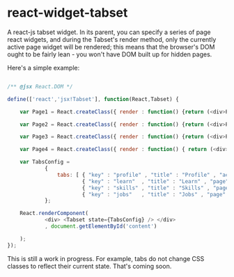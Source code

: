 react-widget-tabset
===================

A react-js tabset widget. In its parent, you can specify a series of page react widgets, and
during the Tabset's render method, only the currently active page widget will be rendered;
this means that the browser's DOM ought to be fairly lean - you won't have DOM built up
for hidden pages.

Here's a simple example:

```javascript

/** @jsx React.DOM */

define(['react','jsx!Tabset'], function(React,Tabset) {

    var Page1 = React.createClass({ render : function() {return (<div>Page 1</div>);} });

    var Page2 = React.createClass({ render : function() {return (<div>Page 2</div>);} });

    var Page3 = React.createClass({ render : function() {return (<div>Page 3</div>);} });

    var Page4 = React.createClass({ render : function() { return (<div>Page 4</div>);} });

    var TabsConfig =
            {
                tabs: [ { "key" : "profile" , "title" : "Profile" , "active" : true , "page" : Page1() },
                        { "key" : "learn"  , "title" : "Learn" , "page" : Page2() },
                        { "key" : "skills" , "title" : "Skills" , "page" : Page3() },
                        { "key" : "jobs"   , "title" : "Jobs" , "page" : Page4() } ]
            };

    React.renderComponent(
            <div> <Tabset state={TabsConfig} /> </div>
            , document.getElementById('content')

    );
});
```

This is still a work in progress. For example, tabs do not change CSS classes to reflect their
current state.  That's coming soon.
